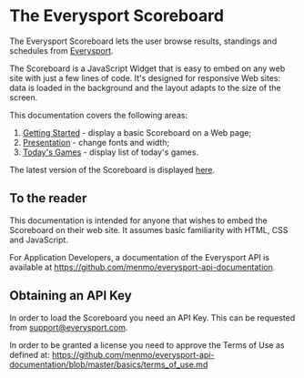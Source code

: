 # The Everysport Scoreboard

The Everysport Scoreboard lets the user browse results, standings and schedules from [Everysport](http://everysport.com). 

The Scoreboard is a JavaScript Widget that is easy to embed on any web site with just a few lines of code. It's designed for responsive Web sites: data is loaded in the background and the layout adapts to the size of the screen. 

This documentation covers the following areas:

1. [Getting Started](/getting-started.md) - display a basic Scoreboard on a Web page;
2. [Presentation](/presentation.md) - change fonts and width;
3. [Today's Games](/games-of-today.md) - display list of today's games.

The latest version of the Scoreboard is displayed [here](http://scoreboard.everysport.com/ "Menmo Blog").


## To the reader
This documentation is intended for anyone that wishes to embed the Scoreboard on their web site. It assumes basic familiarity with HTML, CSS and JavaScript.     

For Application Developers, a documentation of the Everysport API is available at https://github.com/menmo/everysport-api-documentation.


## Obtaining an API Key
In order to load the Scoreboard you need an API Key. This can be requested from support@everysport.com. 

In order to be granted a license you need to approve the Terms of Use as defined at:
https://github.com/menmo/everysport-api-documentation/blob/master/basics/terms_of_use.md



